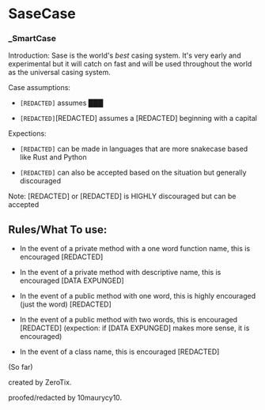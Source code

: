 # SaseCase
### _SmartCase

Introduction: Sase is the world's *best* casing system. It's very early and experimental but it will catch on fast and will be used throughout the world as the universal casing system.  

Case assumptions: 
- ``[REDACTED]`` assumes ███

- ``[REDACTED]``[REDACTED] assumes a [REDACTED] beginning with a capital

Expections:
- ``[REDACTED]`` can be made in languages that are more snakecase based like Rust and Python 

- ``[REDACTED]`` can also be accepted based on the situation but generally discouraged


Note: [REDACTED] or [REDACTED]  is HIGHLY discouraged but can be accepted

Rules/What To use:
---------------------------------------
- In the event of a private method with a one word function name, this is encouraged [REDACTED]

- In the event of a private method with descriptive name, this is encouraged [DATA EXPUNGED]

- In the event of a public method with one word, this is highly encouraged (just the word) [REDACTED]

- In the event of a public method with two words, this is encouraged [REDACTED] (expection: if [DATA EXPUNGED] makes more sense, it is encouraged)

- In the event of a class name, this is encouraged [REDACTED]

(So far)

created by ZeroTix.

proofed/redacted by 10maurycy10.

